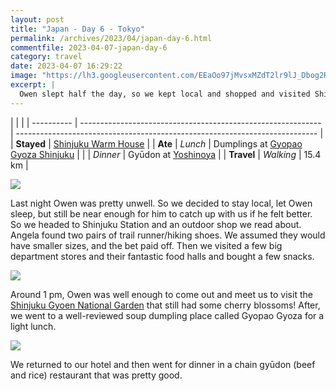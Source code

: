 ```yaml
---
layout: post
title: "Japan - Day 6 - Tokyo"
permalink: /archives/2023/04/japan-day-6.html
commentfile: 2023-04-07-japan-day-6
category: travel
date: 2023-04-07 16:29:22
image: "https://lh3.googleusercontent.com/EEaOo97jMvsxMZdT2lr9lJ_Dbog2RzP83tm62m0pug1DUWHOAgjfvG7f_-JPHzKAzNZ27z2NjLnUKY6WstxTGDUL49pRfAcilT_-cgYI1OPRBSfg0DRlrjHEFRNEDkVYp58OHpU7ZiM=w1920-h1080"
excerpt: |
  Owen slept half the day, so we kept local and shopped and visited Shinjuku Gyoen National Garden.
---
```


|            |                                                              |
| ---------- | ------------------------------------------------------------ | --------------------------------------------------------------------------- |
| **Stayed** | [Shinjuku Warm House](https://goo.gl/maps/x7HtrFioxFaYJSAt6) |
| **Ate**    | _Lunch_                                                      | Dumplings at [Gyopao Gyoza Shinjuku](https://goo.gl/maps/dAxcUPxR4a7vtNEn8) |
|            | _Dinner_                                                     | Gyūdon at [Yoshinoya](https://goo.gl/maps/YEUBvk6riCryTxYF6)                |
| **Travel** | _Walking_                                                    | 15.4 km                                                                     |

  <a href="https://lh3.googleusercontent.com/qpLF4T7dgj5EL0tIAIe55tPOMuv5z4nTPBR-WOQLl-KCqnAWWHSB2whe9qcJYk26KQElKELbR5HkYSsnm5JjfXMNQ9OAsWR70ZfWxchzNWa6S3jGd7dypodyF9m8_hrIasqDEF3lkTQ=w1920-h1080" target="_blank">
    <img src="https://lh3.googleusercontent.com/qpLF4T7dgj5EL0tIAIe55tPOMuv5z4nTPBR-WOQLl-KCqnAWWHSB2whe9qcJYk26KQElKELbR5HkYSsnm5JjfXMNQ9OAsWR70ZfWxchzNWa6S3jGd7dypodyF9m8_hrIasqDEF3lkTQ=h480" />
  </a>

Last night Owen was pretty unwell. So we decided to stay local, let Owen sleep, but still be near enough for him to catch up with us if he felt better. So we headed to Shinjuku Station and an outdoor shop we read about. Angela found two pairs of trail runner/hiking shoes. We assumed they would have smaller sizes, and the bet paid off. Then we visited a few big department stores and their fantastic food halls and bought a few snacks.

  <a href="https://lh3.googleusercontent.com/pw/AJFCJaWfGgMjZhWtFqKekJ_zvFe-EIWk3iwtYoT-fUUrWTc8GE2PExJ3oi94ZKW4i1Yrb5THfBq-R0LyUD5z9oCbZ2_xVGBl4mvXGZSHjBecZz2lwnLUEl2z=w1920-h1080" target="_blank">
    <img src="https://lh3.googleusercontent.com/pw/AJFCJaWfGgMjZhWtFqKekJ_zvFe-EIWk3iwtYoT-fUUrWTc8GE2PExJ3oi94ZKW4i1Yrb5THfBq-R0LyUD5z9oCbZ2_xVGBl4mvXGZSHjBecZz2lwnLUEl2z=h480" />
  </a>

Around 1 pm, Owen was well enough to come out and meet us to visit the [Shinjuku Gyoen National Garden](https://goo.gl/maps/vA1JbekYWGynBwxW8) that still had some cherry blossoms! After, we went to a well-reviewed soup dumpling place called Gyopao Gyoza for a light lunch.

  <a href="https://lh3.googleusercontent.com/pw/AJFCJaVLBAQ3Tk4aCsxVYa5fWmjVm-gz_ARH3MAV9BWD7L1EQvd0G2vizaOp0WXEtFNcyIH7c_07bo96laj0WaY2SaYaFs_EF2zP-FEwDNBsGYu_XQ9kPRF5=w1920-h1080" target="_blank">
    <img  src="https://lh3.googleusercontent.com/pw/AJFCJaVLBAQ3Tk4aCsxVYa5fWmjVm-gz_ARH3MAV9BWD7L1EQvd0G2vizaOp0WXEtFNcyIH7c_07bo96laj0WaY2SaYaFs_EF2zP-FEwDNBsGYu_XQ9kPRF5=h480" />
  </a>

We returned to our hotel and then went for dinner in a chain gyūdon (beef and rice) restaurant that was pretty good.
